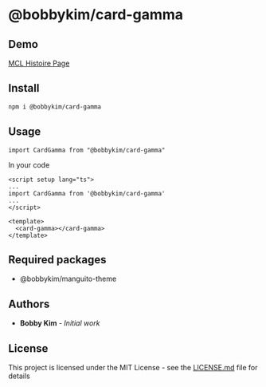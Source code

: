 # @bobbykim/card-gamma

## Demo

[MCL Histoire Page](https://manguito-component-library.vercel.app/story/src-stories-components-card-card-story-vue?variantId=src-stories-components-card-card-story-vue-2)

## Install

```sh
npm i @bobbykim/card-gamma
```

## Usage

`import CardGamma from "@bobbykim/card-gamma"`

In your code

```vue
<script setup lang="ts">
...
import CardGamma from '@bobbykim/card-gamma'
...
</script>

<template>
  <card-gamma></card-gamma>
</template>
```

## Required packages

- @bobbykim/manguito-theme

## Authors

- **Bobby Kim** - _Initial work_

## License

This project is licensed under the MIT License - see the [LICENSE.md](./LICENSE.md) file for details
